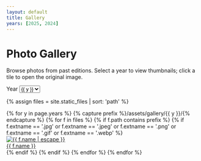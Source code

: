 ```yaml
---
layout: default
title: Gallery
years: [2025, 2024]
---
```


# Photo Gallery

Browse photos from past editions. Select a year to view thumbnails; click a tile to open the original image.

<div class="gallery-toolbar">
  <label for="gallery-year">Year</label>
  <select id="gallery-year" aria-label="Select gallery year">
    {% for y in page.years %}
      <option value="{{ y }}">{{ y }}</option>
    {% endfor %}
  </select>
</div>

{% assign files = site.static_files | sort: 'path' %}

<div class="gallery-grid">
  {% for y in page.years %}
    {% capture prefix %}/assets/gallery/{{ y }}/{% endcapture %}
    {% for f in files %}
      {% if f.path contains prefix %}
        {% if f.extname == '.jpg' or f.extname == '.jpeg' or f.extname == '.png' or f.extname == '.gif' or f.extname == '.webp' %}
          <div class="gallery-group" data-year="{{ y }}">
            <a href="{{ f.path | relative_url }}" data-full="{{ f.path | relative_url }}" data-alt="{{ f.name | escape }}" class="gallery-item" title="{{ f.name | escape }}">
              <img loading="lazy" src="{{ f.path | relative_url }}" alt="{{ f.name | escape }}" />
              <div class="caption">{{ f.name }}</div>
            </a>
          </div>
        {% endif %}
      {% endif %}
    {% endfor %}
  {% endfor %}
</div>
